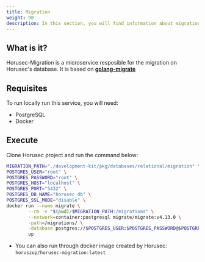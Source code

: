 ```yaml
---
title: Migration
weight: 90
description: In this section, you will find information about migration service to the database. 
---
```


## **What is it?**
Horusec-Migration is a microservice resposible for the migration on Horusec's database. It is based on [**golang-migrate**](https://github.com/golang-migrate/migrate)


## **Requisites**
To run locally run this service, you will need: 
* PostgreSQL
* Docker

## **Execute**

Clone Horusec project and run the command below:

```bash
MIGRATION_PATH="./development-kit/pkg/databases/relational/migration" \
POSTGRES_USER="root" \
POSTGRES_PASSWORD="root" \
POSTGRES_HOST="localhost" \
POSTGRES_PORT="5432" \
POSTGRES_DB_NAME="horusec_db" \
POSTGRES_SSL_MODE="disable" \
docker run --name migrate \
        --rm -v "$(pwd)/$MIGRATION_PATH:/migrations" \
        --network=container:postgresql migrate/migrate:v4.13.0 \
        -path=/migrations/ \
        -database postgres://$POSTGRES_USER:$POSTGRES_PASSWORD@$POSTGRES_HOST:$POSTGRES_PORT/$POSTGRES_DB_NAME?sslmode=$POSTGRES_SSL_MODE \
        up
```

- You can also run through docker image created by Horusec: `horuszup/horusec-migration:latest`
